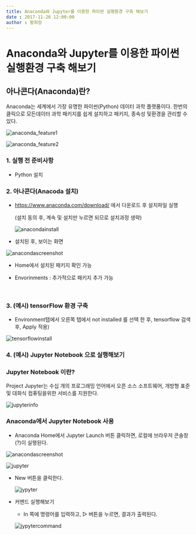 ```yaml
---
title: Anaconda와 Jupyter를 이용한 파이썬 실행환경 구축 해보기
date : 2017-11-26 12:00:00
author : 황희정
---
```




# Anaconda와 Jupyter를 이용한 파이썬 실행환경 구축 해보기

## 아나콘다(Anaconda)란?

Anaconda는 세계에서 가장 유명한 파이썬(Python) 데이터 과학 플랫폼이다. 한번의 클릭으로 모든데이터 과학 패키지를 쉽게 설치하고 패키지, 종속성 및환경을 관리할 수 있다.

![anaconda_feature1](http://tech.javacafe.io/img/blog/20171126/hwang_20171126_1.png)



![anaconda_feature2](http://tech.javacafe.io/img/blog/20171126/hwang_20171126_2.png)



### 1. 실행 전 준비사항

* Python 설치



### 2. 아나콘다(Anacoda 설치)

* https://www.anaconda.com/download/ 에서 다운로드 후 설치파일 실행

  (설치 동의 후, 계속 및 설치만 누르면 되므로 설치과정 생략)

  ![anacondainstall](http://tech.javacafe.io/img/blog/20171126/hwang_20171126_3.png)



* 설치된 후, 보이는 화면

![anacondascreenshot](http://tech.javacafe.io/img/blog/20171126/hwang_20171126_4.png)

- Home에서 설치된 패키지 확인 가능

- Envorinments : 추가적으로 패키지 추가 가능

  ​



### 3. (예시) tensorFlow 환경 구축

* Environment탭에서 오른쪽 탭에서 not installed 를 선택 한 후, tensorflow 검색 후, Apply 적용)

![tensorflowinstall](http://tech.javacafe.io/img/blog/20171126/hwang_20171126_9.png)





### 4. (예시) Jupyter Notebook 으로 실행해보기

### Jupyter Notebook 이란?

Project Jupyter는 수십 개의 프로그래밍 언어에서 오픈 소스 소프트웨어, 개방형 표준 및 대화식 컴퓨팅을위한 서비스를 지원한다.

![jupyterinfo](http://tech.javacafe.io/img/blog/20171126/hwang_20171126_5.png)



### Anaconda에서 Jupyter Notebook 사용

*  Anaconda Home에서 Jupyter Launch 버튼 클릭하면, 로컬에 브라우저 콘솔창(?)이 실행된다.

![anacondascreenshot](http://tech.javacafe.io/img/blog/20171126/hwang_20171126_4.png)



![jupyter](http://tech.javacafe.io/img/blog/20171126/hwang_20171126_6.png)



* New 버튼을 클릭한다.

  ![jypyter](http://tech.javacafe.io/img/blog/20171126/hwang_20171126_7.png)

* 커멘드 실행해보기

  * In 쪽에 명령어를 입력하고, ▷ 버튼을 누르면, 결과가 출력된다.

  ![jypytercommand](http://tech.javacafe.io/img/blog/20171126/hwang_20171126_8.png)